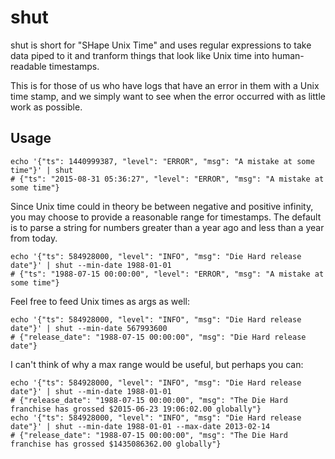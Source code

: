 shut
=========
shut is short for "SHape Unix Time" and uses regular expressions to take data piped to it
and tranform things that look like Unix time into human-readable timestamps.

This is for those of us who have logs that have an error in them with a Unix time stamp, and we simply want to see when the error occurred with as little work as possible.

## Usage

```
echo '{"ts": 1440999387, "level": "ERROR", "msg": "A mistake at some time"}' | shut
# {"ts": "2015-08-31 05:36:27", "level": "ERROR", "msg": "A mistake at some time"}
```

Since Unix time could in theory be between negative and positive infinity, you may choose to provide a reasonable range
for timestamps. The default is to parse a string for numbers greater than a year ago and less than a year from today.

```
echo '{"ts": 584928000, "level": "INFO", "msg": "Die Hard release date"}' | shut --min-date 1988-01-01
# {"ts": "1988-07-15 00:00:00", "level": "ERROR", "msg": "A mistake at some time"}
```

Feel free to feed Unix times as args as well:

```
echo '{"ts": 584928000, "level": "INFO", "msg": "Die Hard release date"}' | shut --min-date 567993600
# {"release_date": "1988-07-15 00:00:00", "msg": "Die Hard release date"}
```

I can't think of why a max range would be useful, but perhaps you can:

```
echo '{"ts": 584928000, "level": "INFO", "msg": "Die Hard release date"}' | shut --min-date 1988-01-01
# {"release_date": "1988-07-15 00:00:00", "msg": "The Die Hard franchise has grossed $2015-06-23 19:06:02.00 globally"}
echo '{"ts": 584928000, "level": "INFO", "msg": "Die Hard release date"}' | shut --min-date 1988-01-01 --max-date 2013-02-14
# {"release_date": "1988-07-15 00:00:00", "msg": "The Die Hard franchise has grossed $1435086362.00 globally"}
```
